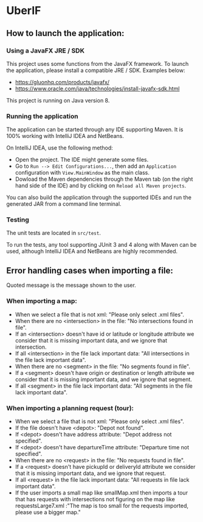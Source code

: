 # UberIF

## How to launch the application:

### Using a JavaFX JRE / SDK
This project uses some functions from the JavaFX framework. To launch the 
application, please install a compatible JRE / SDK. Examples below:
- https://gluonhq.com/products/javafx/
- https://www.oracle.com/java/technologies/install-javafx-sdk.html

This project is running on Java version 8.

### Running the application
The application can be started through any IDE supporting Maven. It is 100% 
working with IntelliJ IDEA and NetBeans.

On IntelliJ IDEA, use the following method:
- Open the project. The IDE might generate some files.
- Go to `Run --> Edit Configurations...`, then add an `Application` 
  configuration with `View.MainWindow` as the main class.
- Dowload the Maven dependencies through the Maven tab (on the right hand
  side of the IDE) and by clicking on `Reload all Maven projects`.

You can also build the application through the supported IDEs and run the 
generated JAR from a command line terminal.

### Testing
The unit tests are located in `src/test`.

To run the tests, any tool supporting JUnit 3 and 4 along with Maven can be 
used, although IntelliJ IDEA and NetBeans are highly recommended.

## Error handling cases when importing a file:

Quoted message is the message shown to the user.

### When importing a map:

- When we select a file that is not xml: "Please only select .xml files".
- When there are no <intersection\> in the file: "No intersections found in file".
- If an <intersection\> doesn't have id or latitude or longitude attribute we consider that it is missing important data, and we ignore that intersection.
- If all <intersection\> in the file lack important data: "All intersections in the file lack important data".
- When there are no <segment\> in the file: "No segments found in file".
- If a <segment\> doesn't have origin or destination or length attribute we consider that it is missing important data, and we ignore that segment.
- If all <segment\> in the file lack important data: "All segments in the file lack important data".

### When importing a planning request (tour):

- When we select a file that is not xml: "Please only select .xml files".
- If the file doesn't have <depot\>: "Depot not found".
- If <depot\> doesn't have address attribute: "Depot address not specified".
- If <depot\> doesn't have departureTime attribute: "Departure time not specified".
- When there are no <request\> in the file: "No requests found in file".
- If a <request\> doesn't have pickupId or deliveryId attribute we consider that it is missing important data, and we ignore that request.
- If all <request\> in the file lack important data: "All requests in file lack important data".
- If the user imports a small map like smallMap.xml then imports a tour that has requests with intersections not figuring on the map like requestsLarge7.xml :"The map is too small for the requests imported, please use a bigger map." 
